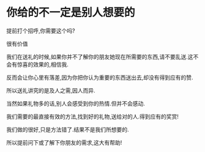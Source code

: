 # 你给的不一定是别人想要的

提前打个招呼,你需要这个吗?

很有价值

我们在送礼的时候,如果你并不了解你的朋友她现在所需要的东西,请不要乱送.这不会有惊喜的效果的,相信我.

反而会让你心里有落差,因为你把你认为重要的东西送出去,却没有得到应有的赞.

所以送礼讲究的是及人之需,因人而异.

当然如果礼物多的话,别人会感受到你的热情.但并不会感动.

我们需要的最直接有效的方法,找到好的礼物,送给对的人.得到应有的奖赏!

我们做的很好,只是方法错了.结果不是我们所想要的.

所以提前问下或了解下你朋友的需求,这大有帮助!